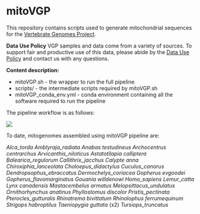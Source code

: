 # mitoVGP
This repository contains scripts used to generate mitochondrial sequences for the <a href="http://www.vertebrategenomesproject.org">Vertebrate Genomes Project</a>.

<b>Data Use Policy</b>
VGP samples and data come from a variety of sources. To support fair and productive use of this data, please abide by the <a href="https://genome10k.soe.ucsc.edu/data-use-policies/">Data Use Policy</a> and contact us with any questions.

<b>Content description:</b>
- mitoVGP.sh - the wrapper to run the full pipeline
- scripts/ - the intermediate scripts required by mitoVGP.sh
- mitoVGP_conda_env.yml - conda environment containing all the software required to run the pipeline

The pipeline workflow is as follows:

<img src="https://github.com/GiulioF1/mitoVGP/blob/master/pipeline_v2.0/MitoVGP_pipeline_Rockefeller_v.2.0.png" />

To date, mitogenomes assembled using mitoVGP pipeline are:

<i>
Alca_torda
Amblyraja_radiata
Anabas testudineus
Archocentrus centrarchus
Arvicanthis_niloticus
Astatotilapia calliptera
Balearica_regulorum
Callithrix_jacchus
Calypte anna 
Chiroxiphia_lanceolata
Choloepus_didactylus
Cuculus_canorus
Dendropsophus_ebraccatus
Dermochelys_coriacea
Gopherus evgoodei 
Gopherus_flavomarginatus
Gouania willdenowi 
Homo_sapiens
Lemur_catta
Lynx canadensis
Mastacembelus armatus
Melopsittacus_undulatus
Ornithorhynchus anatinus
Phyllostomus discolor
Pristis_pectinata
Pterocles_gutturalis
Rhinatrema bivittatum
Rhinolophus ferrumequinum
Strigops habroptilus
Taeniopygia guttata</i> (x2) <i>
Tursiops_truncatus
</i>

